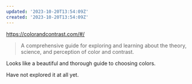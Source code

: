 ```yaml
---
updated: '2023-10-20T13:54:09Z'
created: '2023-10-20T13:54:09Z'
---
```

https://colorandcontrast.com/#/

> A comprehensive guide for exploring and learning about the theory, science, and perception of color and contrast.

Looks like a beautiful and thorough guide to choosing colors.

Have not explored it at all yet.